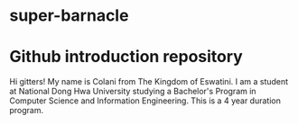 # super-barnacle
# Github introduction repository

Hi gitters!
My name is Colani from The Kingdom of Eswatini. I am a student at National Dong Hwa University studying a Bachelor's Program in Computer Science and Information Engineering. This is a 4 year duration program.
